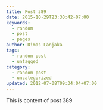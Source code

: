 ```yaml
---
title: Post 389
date: 2015-10-29T23:30:42+07:00
keywords:
  - random
  - post
  - pages
author: Dimas Lanjaka
tags:
  - random post
  - untagged
category:
  - random post
  - uncategorized
updated: 2012-07-08T09:34:04+07:00
---
```

This is content of post 389